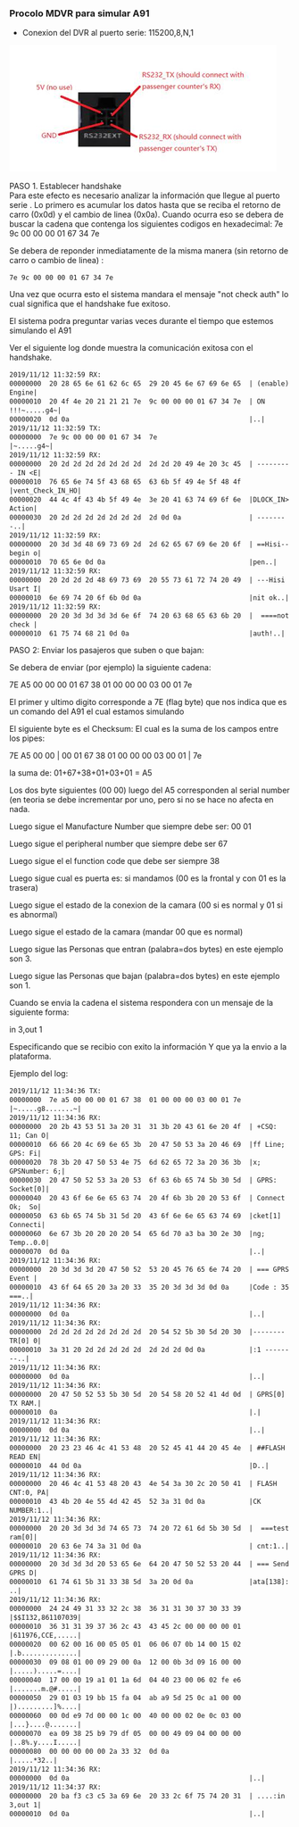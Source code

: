 ### Procolo MDVR para simular A91

* Conexion del DVR al puerto serie: 115200,8,N,1

![](/images/image005.jpg?raw=true)


PASO 1. Establecer handshake  
Para este efecto es necesario analizar la información que llegue al puerto serie
. Lo primero es acumular los datos hasta que se reciba el retorno de carro (0x0d) y el cambio de linea (0x0a).
Cuando ocurra eso se debera de buscar la cadena que contenga los siguientes codigos en hexadecimal: 7e  9c 00 00 00 01 67 34 7e

Se debera de reponder inmediatamente de la misma manera (sin retorno de carro o cambio de linea)
:
```
7e 9c 00 00 00 01 67 34 7e
```

Una vez que ocurra esto el sistema mandara el mensaje "not check auth" lo cual significa que el handshake fue exitoso.

El sistema podra preguntar varias veces durante el tiempo que estemos simulando el A91

Ver el siguiente log donde muestra la comunicación exitosa con el handshake.


```
2019/11/12 11:32:59 RX:
00000000  20 28 65 6e 61 62 6c 65  29 20 45 6e 67 69 6e 65  | (enable) Engine|
00000010  20 4f 4e 20 21 21 21 7e  9c 00 00 00 01 67 34 7e  | ON !!!~.....g4~|
00000020  0d 0a                                             |..|
2019/11/12 11:32:59 TX:
00000000  7e 9c 00 00 00 01 67 34  7e                       |~.....g4~|
2019/11/12 11:32:59 RX:
00000000  20 2d 2d 2d 2d 2d 2d 2d  2d 2d 20 49 4e 20 3c 45  | --------- IN <E|
00000010  76 65 6e 74 5f 43 68 65  63 6b 5f 49 4e 5f 48 4f  |vent_Check_IN_HO|
00000020  44 4c 4f 43 4b 5f 49 4e  3e 20 41 63 74 69 6f 6e  |DLOCK_IN> Action|
00000030  20 2d 2d 2d 2d 2d 2d 2d  2d 0d 0a                 | --------..|
2019/11/12 11:32:59 RX:
00000000  20 3d 3d 48 69 73 69 2d  2d 62 65 67 69 6e 20 6f  | ==Hisi--begin o|
00000010  70 65 6e 0d 0a                                    |pen..|
2019/11/12 11:32:59 RX:
00000000  20 2d 2d 2d 48 69 73 69  20 55 73 61 72 74 20 49  | ---Hisi Usart I|
00000010  6e 69 74 20 6f 6b 0d 0a                           |nit ok..|
2019/11/12 11:32:59 RX:
00000000  20 20 3d 3d 3d 3d 6e 6f  74 20 63 68 65 63 6b 20  |  ====not check |
00000010  61 75 74 68 21 0d 0a                              |auth!..|
```

PASO 2: Enviar los pasajeros que suben o que bajan:

Se debera de enviar (por ejemplo) la siguiente cadena:

7E A5 00 00 00 01 67 38  01 00 00 00 03 00 01 7e

El primer y ultimo digito corresponde a 7E (flag byte) que nos indica que es un comando del A91 el cual estamos simulando

El siguiente byte es el Checksum: El cual es la suma de los campos entre los pipes:

7E A5 00 00 | 00 01 67 38  01 00 00 00 03 00 01 | 7e

la suma de: 01+67+38+01+03+01 = A5

Los dos byte siguientes (00 00) luego del A5 corresponden al serial number (en teoria se debe incrementar por uno, pero si no se hace no afecta en nada.

Luego sigue el Manufacture Number que siempre debe ser: 00 01

Luego sigue el peripheral number que siempre debe ser 67

Luego sigue el el function code que debe ser siempre 38

Luego sigue cual es puerta es: si mandamos (00 es la frontal y con 01 es la trasera)

Luego sigue el estado de la conexion de la camara (00 si es normal y 01 si es abnormal)

Luego sigue el estado de la camara (mandar 00 que es normal)

Luego sigue las Personas que entran (palabra=dos bytes) en este ejemplo son 3.

Luego sigue las Personas que bajan (palabra=dos bytes) en este ejemplo son 1.

Cuando se envia la cadena el sistema respondera con un mensaje de la siguiente forma:

in 3,out 1

Especificando que se recibio con exito la información Y que ya la envio a la plataforma.

Ejemplo del log:

```
2019/11/12 11:34:36 TX:
00000000  7e a5 00 00 00 01 67 38  01 00 00 00 03 00 01 7e  |~.....g8.......~|
2019/11/12 11:34:36 RX:
00000000  20 2b 43 53 51 3a 20 31  31 3b 20 43 61 6e 20 4f  | +CSQ: 11; Can O|
00000010  66 66 20 4c 69 6e 65 3b  20 47 50 53 3a 20 46 69  |ff Line; GPS: Fi|
00000020  78 3b 20 47 50 53 4e 75  6d 62 65 72 3a 20 36 3b  |x; GPSNumber: 6;|
00000030  20 47 50 52 53 3a 20 53  6f 63 6b 65 74 5b 30 5d  | GPRS: Socket[0]|
00000040  20 43 6f 6e 6e 65 63 74  20 4f 6b 3b 20 20 53 6f  | Connect Ok;  So|
00000050  63 6b 65 74 5b 31 5d 20  43 6f 6e 6e 65 63 74 69  |cket[1] Connecti|
00000060  6e 67 3b 20 20 20 20 54  65 6d 70 a3 ba 30 2e 30  |ng;    Temp..0.0|
00000070  0d 0a                                             |..|
2019/11/12 11:34:36 RX:
00000000  20 3d 3d 3d 20 47 50 52  53 20 45 76 65 6e 74 20  | === GPRS Event |
00000010  43 6f 64 65 20 3a 20 33  35 20 3d 3d 3d 0d 0a     |Code : 35 ===..|
2019/11/12 11:34:36 RX:
00000000  0d 0a                                             |..|
2019/11/12 11:34:36 RX:
00000000  2d 2d 2d 2d 2d 2d 2d 2d  20 54 52 5b 30 5d 20 30  |-------- TR[0] 0|
00000010  3a 31 20 2d 2d 2d 2d 2d  2d 2d 2d 0d 0a           |:1 --------..|
2019/11/12 11:34:36 RX:
00000000  0d 0a                                             |..|
2019/11/12 11:34:36 RX:
00000000  20 47 50 52 53 5b 30 5d  20 54 58 20 52 41 4d 0d  | GPRS[0] TX RAM.|
00000010  0a                                                |.|
2019/11/12 11:34:36 RX:
00000000  0d 0a                                             |..|
2019/11/12 11:34:36 RX:
00000000  20 23 23 46 4c 41 53 48  20 52 45 41 44 20 45 4e  | ##FLASH READ EN|
00000010  44 0d 0a                                          |D..|
2019/11/12 11:34:36 RX:
00000000  20 46 4c 41 53 48 20 43  4e 54 3a 30 2c 20 50 41  | FLASH CNT:0, PA|
00000010  43 4b 20 4e 55 4d 42 45  52 3a 31 0d 0a           |CK NUMBER:1..|
2019/11/12 11:34:36 RX:
00000000  20 20 3d 3d 3d 74 65 73  74 20 72 61 6d 5b 30 5d  |  ===test ram[0]|
00000010  20 63 6e 74 3a 31 0d 0a                           | cnt:1..|
2019/11/12 11:34:36 RX:
00000000  20 3d 3d 3d 20 53 65 6e  64 20 47 50 52 53 20 44  | === Send GPRS D|
00000010  61 74 61 5b 31 33 38 5d  3a 20 0d 0a              |ata[138]: ..|
2019/11/12 11:34:36 RX:
00000000  24 24 49 31 33 32 2c 38  36 31 31 30 37 30 33 39  |$$I132,861107039|
00000010  36 31 31 39 37 36 2c 43  43 45 2c 00 00 00 00 01  |611976,CCE,.....|
00000020  00 62 00 16 00 05 05 01  06 06 07 0b 14 00 15 02  |.b..............|
00000030  09 08 01 00 09 29 00 0a  12 00 0b 3d 09 16 00 00  |.....).....=....|
00000040  17 00 00 19 a1 01 1a 6d  04 40 23 00 06 02 fe e6  |.......m.@#.....|
00000050  29 01 03 19 bb 15 fa 04  ab a9 5d 25 0c a1 00 00  |).........]%....|
00000060  00 0d e9 7d 00 00 1c 00  40 00 00 02 0e 0c 03 00  |...}....@.......|
00000070  ea 09 38 25 b9 79 df 05  00 00 49 09 04 00 00 00  |..8%.y....I.....|
00000080  00 00 00 00 00 2a 33 32  0d 0a                    |.....*32..|
2019/11/12 11:34:36 RX:
00000000  0d 0a                                             |..|
2019/11/12 11:34:37 RX:
00000000  20 ba f3 c3 c5 3a 69 6e  20 33 2c 6f 75 74 20 31  | ....:in 3,out 1|
00000010  0d 0a                                             |..|
```
